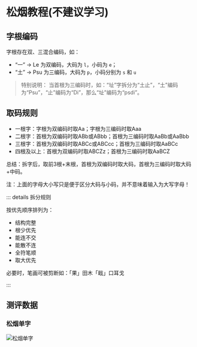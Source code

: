 # 松烟教程(**不建议学习**)

## 字根编码
字根存在双、三混合编码，如：

- “一” → Le 为双编码，大码为 `l`，小码为 `e`；
- “土” → Psu 为三编码，大码为 `p`，小码分别为 `s` 和 `u`

> 特别说明：
> 当首根为三编码时，如：“址”字拆分为“土止”，“土”编码为“Psu”，“止”编码为“Di”，那么“址”编码为“psdi”。

## 取码规则
- 一根字：字根为双编码时取Aa；字根为三编码时取Aaa
- 二根字：首根为双编码时取ABb或ABbb；首根为三编码时取AaBb或AaBbb
- 三根字：首根为双编码时取ABCc或ABCcc；首根为三编码时取AaBCc
- 四根及以上：首根为双编码时取ABCZz；首根为三编码时取AaBCZ

总结：拆字后，取前3根+末根，首根为双编码时取大码，首根为三编码时取大码+中码。

注：上面的字母大小写只是便于区分大码与小码，并不意味着输入为大写字母！


::: details 拆分规则

按优先顺序排列为：
- 结构完整
- 根少优先
- 能连不交
- 能散不连
- 全符笔顺
- 取大优先

必要时，笔画可被剪断如：「果」田木「戢」口耳戈  

:::


## 测评数据

### 松烟单字
![松烟单字](/data/dz-sy.png)
